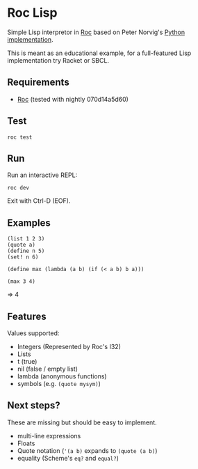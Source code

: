 # Roc Lisp

Simple Lisp interpretor in [Roc](https://www.roc-lang.org) based on Peter Norvig's [Python implementation](https://norvig.com/lispy.html).

This is meant as an educational example, for a full-featured Lisp implementation try Racket or SBCL.

## Requirements
* [Roc](https://www.roc-lang.org) (tested with nightly 070d14a5d60)

## Test
```
roc test
```

## Run
Run an interactive REPL:
```
roc dev
```
Exit with Ctrl-D (EOF).

## Examples
```
(list 1 2 3)
(quote a)
(define n 5)
(set! n 6)
```

```
(define max (lambda (a b) (if (< a b) b a)))

(max 3 4)
```
=> 4

## Features
Values supported:

* Integers (Represented by Roc's I32)
* Lists
* t (true)
* nil (false / empty list)
* lambda (anonymous functions)
* symbols (e.g. `(quote mysym)`)

## Next steps?

These are missing but should be easy to implement.

* multi-line expressions
* Floats
* Quote notation (`'(a b)` expands to `(quote (a b)`)
* equality (Scheme's `eq?` and `equal?`)
